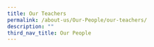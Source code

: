 ```yaml
---
title: Our Teachers
permalink: /about-us/Our-People/our-teachers/
description: ""
third_nav_title: Our People
---
```


